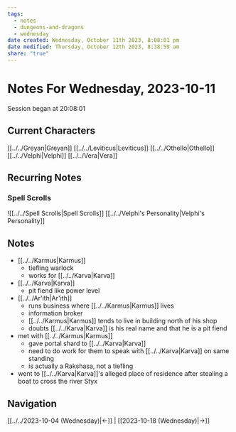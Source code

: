 ```yaml
---
tags:
  - notes
  - dungeons-and-dragons
  - wednesday
date created: Wednesday, October 11th 2023, 8:08:01 pm
date modified: Thursday, October 12th 2023, 8:38:59 am
share: "true"
---
```


# Notes For Wednesday, 2023-10-11
Session began at 20:08:01
## Current Characters
[[../../Greyan|Greyan]]
[[../../Leviticus|Leviticus]]
[[../../Othello|Othello]]
[[../../Velphi|Velphi]]
[[../../Vera|Vera]]
## Recurring Notes
### Spell Scrolls
![[../../Spell Scrolls|Spell Scrolls]]
[[../../Velphi's Personality|Velphi's Personality]]
## Notes
- [[../../Karmus|Karmus]]
	- tiefling warlock
	- works for [[../../Karva|Karva]]
- [[../../Karva|Karva]]
	- pit fiend like power level
- [[../../Ar'ith|Ar'ith]]
	- runs business where [[../../Karmus|Karmus]] lives
	- information broker
	- [[../../Karmus|Karmus]] tends to live in building north of his shop
	- doubts [[../../Karva|Karva]] is his real name and that he is a pit fiend
- met with [[../../Karmus|Karmus]]
	- gave portal shard to [[../../Karva|Karva]]
	- need to do work for them to speak with [[../../Karva|Karva]] on same standing
	- is actually a Rakshasa, not a tiefling
- went to [[../../Karva|Karva]]'s alleged place of residence after stealing a boat to cross the river Styx
## Navigation
[[../../2023-10-04 (Wednesday)|←]] | [[2023-10-18 (Wednesday)|→]]